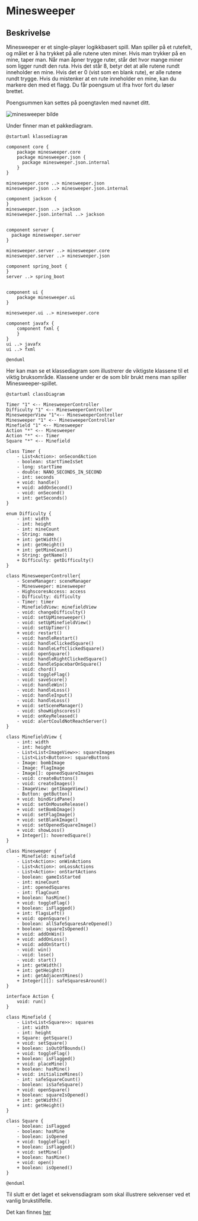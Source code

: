 # Minesweeper

Beskrivelse
- 
Minesweeper er et single-player logikkbasert spill. Man spiller på et rutefelt, og målet er å ha trykket på alle rutene uten miner. Hvis man trykker på en mine, taper man. Når man åpner trygge ruter, står det hvor mange miner som ligger rundt den ruta. Hvis det står 8, betyr det at alle rutene rundt inneholder en mine. Hvis det er 0 (vist som en blank rute), er alle rutene rundt trygge. Hvis du mistenker at en rute inneholder en mine, kan du markere den med et flagg. Du får poengsum ut ifra hvor fort du løser brettet.

Poengsummen kan settes på poengtavlen med navnet ditt.

![minesweeper bilde](/minesweeper/ui/src/main/resources/minesweeper/ui/minesweeper.png)

Under finner man et pakkediagram.

```plantuml
@startuml klassediagram

component core {
	package minesweeper.core
	package minesweeper.json {
	  package minesweeper.json.internal
	}
}

minesweeper.core ..> minesweeper.json
minesweeper.json ..> minesweeper.json.internal

component jackson {
}
minesweeper.json ..> jackson
minesweeper.json.internal ..> jackson


component server {
  package minesweeper.server
}

minesweeper.server ..> minesweeper.core
minesweeper.server ..> minesweeper.json

component spring_boot {
}
server ..> spring_boot


component ui {
	package minesweeper.ui
}

minesweeper.ui ..> minesweeper.core

component javafx {
	component fxml {
	}
}
ui ..> javafx
ui ..> fxml

@enduml
```


Her kan man se et klassediagram som illustrerer de viktigste klassene til et viktig bruksområde.
Klassene under er de som blir brukt mens man spiller Minesweeper-spillet.

```plantuml
@startuml classDiagram

Timer "1" <-- MinesweeperController
Difficulty "1" <-- MinesweeperController
MinesweeperView "1"<-- MinesweeperController
Minesweeper "1" <-- MinesweeperController
Minefield "1" <-- Minesweeper
Action "*" <-- Minesweeper
Action "*" <-- Timer
Square "*" <-- Minefield

class Timer {
    - List<Action>: onSecondAction
    - boolean: startTimeIsSet
    - long: startTime
    - double: NANO_SECONDS_IN_SECOND
    - int: seconds
    + void: handle()
    + void: addOnSecond()
    - void: onSecond()
    + int: getSeconds()
}

enum Difficulty {
    - int: width
    - int: height
    - int: mineCount
    - String: name
    + int: getWidth()
    + int: getHeight()
    + int: getMineCount()
    + String: getName()
    + Difficulty: getDifficulty()
}

class MinesweeperController{
    - SceneManager: sceneManager
    - Minesweeper: minesweeper
    - HighscoresAccess: access
    - Difficulty: difficulty
    - Timer: timer
    - MinefieldView: minefieldView
    - void: changeDifficulty()
    - void: setUpMinesweeper()
    - void: setUpMinefieldView()
    - void: setUpTimer()
    + void: restart()
    - void: handleRestart()
    - void: handleClickedSquare()
    - void: handleLeftClickedSquare()
    - void: openSquare()
    - void: handleRightClickedSquare()
    - void: handleSpacebarOnSquare()
    - void: chord()
    - void: toggleFlag()
    - void: saveScore()
    - void: handleWin()
    - void: handleLoss()
    - void: handleInput()
    - void: handleLoss()
    + void: setSceneManager()
    - void: showHighscores()
    + void: onKeyReleased()
    - void: alertCouldNotReachServer()
}

class MinefieldView {
    - int: width
    - int: height
    - List<List<ImageView>>: squareImages
    - List<List<Button>>: squareButtons
    - Image: bombImage
    - Image: flagImage
    - Image[]: openedSquareImages
    - void: createButtons()
    - void: createImages()
    - ImageView: getImageView()
    - Button: getButton()
    + void: bindGridPane()
    + void: setOnMouseRelease()
    + void: setBombImage()
    + void: setFlagImage()
    + void: setBlankImage()
    + void: setOpenedSquareImage()
    + void: showLoss()
    + Integer[]: hoveredSquare()
}

class Minesweeper {
    - Minefield: minefield
    - List<Action>: onWinActions
    - List<Action>: onLossActions
    - List<Action>: onStartActions
    - boolean: gameIsStarted
    - int: mineCount
    - int: openedSquares
    - int: flagCount
    + boolean: hasMine()
    + void: toggleFlag()
    + boolean: isFlagged()
    + int: flagsLeft()
    + void: openSquare()
    - boolean: allSafeSquaresAreOpened()
    + boolean: squareIsOpened()
    + void: addOnWin()
    + void: addOnLoss()
    + void: addOnStart()
    - void: win()
    - void: lose()
    - void: start()
    + int: getWidth()
    + int: getHeight()
    + int: getAdjacentMines()
    + Integer[][]: safeSquaresAround()
}

interface Action {
    void: run()
}

class Minefield {
    - List<List<Square>>: squares
    - int: width
    - int: height
    + Square: getSquare()
    + void: setSquare()
    + boolean: isOutOfBounds()
    + void: toggleFlag()
    + boolean: isFlagged()
    + void: placeMine()
    + boolean: hasMine()
    + void: initializeMines()
    - int: safeSquareCount()
    - boolean: isSafeSquare()
    + void: openSquare()
    + boolean: squareIsOpened()
    + int: getWidth()
    + int: getHeight()
}

class Square {
    - boolean: isFlagged
    - boolean: hasMine
    - boolean: isOpened
    + void: toggleFlag()
    + boolean: isFlagged()
    + void: setMine()
    + boolean: hasMine()
    + void: open()
    + boolean: isOpened()
}

@enduml
```


Til slutt er det laget et sekvensdiagram som skal illustrere sekvenser ved et vanlig brukstilfelle.

Det kan finnes [her](/docs/sequence-diagram.md)
